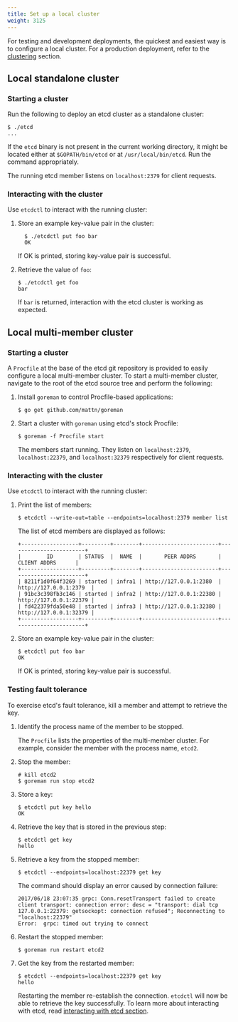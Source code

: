 ```yaml
---
title: Set up a local cluster
weight: 3125
---
```


For testing and development deployments, the quickest and easiest way is to configure a local cluster. For a production deployment, refer to the [clustering][clustering] section.

## Local standalone cluster

### Starting a cluster

Run the following to deploy an etcd cluster as a standalone cluster:

```
$ ./etcd
...
```

If the `etcd` binary is not present in the current working directory, it might be located either at `$GOPATH/bin/etcd` or at `/usr/local/bin/etcd`. Run the command appropriately.

The running etcd member listens on `localhost:2379` for client requests.

### Interacting with the cluster

Use `etcdctl` to interact with the running cluster:

1. Store an example key-value pair in the cluster:

    ```
      $ ./etcdctl put foo bar
      OK
    ```

    If OK is printed, storing key-value pair is successful.

2. Retrieve the value of `foo`:

    ```
    $ ./etcdctl get foo
    bar
    ```

    If `bar` is returned, interaction with the etcd cluster is working as expected.

## Local multi-member cluster

### Starting a cluster

A `Procfile` at the base of the etcd git repository is provided to easily configure a local multi-member cluster. To start a multi-member cluster, navigate to the root of the etcd source tree and perform the following:

1. Install `goreman` to control Procfile-based applications:

    ```
    $ go get github.com/mattn/goreman
    ```

2. Start a cluster with `goreman` using etcd's stock Procfile:

    ```
    $ goreman -f Procfile start
    ```

    The members start running. They listen on `localhost:2379`, `localhost:22379`, and `localhost:32379` respectively for client requests.

### Interacting with the cluster

Use `etcdctl` to interact with the running cluster:

1. Print the list of members:

    ```
    $ etcdctl --write-out=table --endpoints=localhost:2379 member list
    ```
    The list of etcd members are displayed as follows:

    ```
    +------------------+---------+--------+------------------------+------------------------+
    |        ID        | STATUS  |  NAME  |       PEER ADDRS       |      CLIENT ADDRS      |
    +------------------+---------+--------+------------------------+------------------------+
    | 8211f1d0f64f3269 | started | infra1 | http://127.0.0.1:2380  | http://127.0.0.1:2379  |
    | 91bc3c398fb3c146 | started | infra2 | http://127.0.0.1:22380 | http://127.0.0.1:22379 |
    | fd422379fda50e48 | started | infra3 | http://127.0.0.1:32380 | http://127.0.0.1:32379 |
    +------------------+---------+--------+------------------------+------------------------+
    ```

2. Store an example key-value pair in the cluster:

    ```
    $ etcdctl put foo bar
    OK
    ```

    If OK is printed, storing key-value pair is successful.

### Testing fault tolerance  

To exercise etcd's fault tolerance, kill a member and attempt to retrieve the key.

1. Identify the process name of the member to be stopped.

    The `Procfile` lists the properties of the multi-member cluster. For example, consider the member with the process name, `etcd2`.

2. Stop the member:

    ```
    # kill etcd2
    $ goreman run stop etcd2
    ```

3. Store a key:

    ```
    $ etcdctl put key hello
    OK
    ```

4.  Retrieve the key that is stored in the previous step:

    ```
    $ etcdctl get key
    hello
    ```

5. Retrieve a key from the stopped member:

    ```
    $ etcdctl --endpoints=localhost:22379 get key
    ```

    The command should display an error caused by connection failure:

    ```
    2017/06/18 23:07:35 grpc: Conn.resetTransport failed to create client transport: connection error: desc = "transport: dial tcp 127.0.0.1:22379: getsockopt: connection refused"; Reconnecting to "localhost:22379"
    Error:  grpc: timed out trying to connect
    ```
6. Restart the stopped member:

    ```
    $ goreman run restart etcd2
    ```

7. Get the key from the restarted member:

    ```
    $ etcdctl --endpoints=localhost:22379 get key
    hello
    ```

    Restarting the member re-establish the connection. `etcdctl` will now be able to retrieve the key successfully. To learn more about interacting with etcd, read [interacting with etcd section][interacting].

[interacting]: ./interacting_v3.md
[clustering]: ../op-guide/clustering.md
